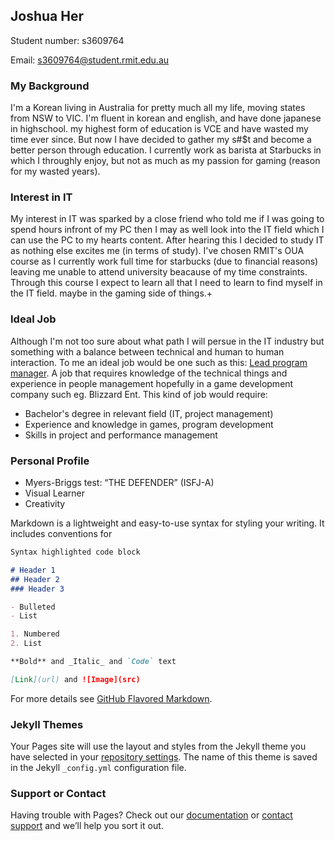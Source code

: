 ## Joshua Her

Student number: s3609764

Email: s3609764@student.rmit.edu.au

### My Background
I'm a Korean living in Australia for pretty much all my life, moving states from NSW to VIC.
I'm fluent in korean and english, and have done japanese in highschool. my highest form of education is VCE and have wasted my time ever since. But now I have decided to gather my s#$t and become a better person through education.
I currently work as barista at Starbucks in which I throughly enjoy, but not as much as my passion for gaming (reason for my wasted years).

### Interest in IT
My interest in IT was sparked by a close friend who told me if I was going to spend hours infront of my PC then I may as well look into the IT field which I can use the PC to my hearts content. After hearing this I decided to study IT as nothing else excites me (in terms of study).
I've chosen RMIT's OUA course as I currently work full time for starbucks (due to financial reasons) leaving me unable to attend university beacause of my time constraints.
Through this course I expect to learn all that I need to learn to find myself in the IT field. maybe in the gaming side of things.+

### Ideal Job
Although I'm not too sure about what path I will persue in the IT industry but something with a balance between technical and human to human interaction.
To me an ideal job would be one such as this: [Lead program manager](https://careers.blizzard.com/en-us/openings/oKvo9fww).
A job that requires knowledge of the technical things and experience in people management hopefully in a game development company such eg. Blizzard Ent. This kind of job would require:
- Bachelor's degree in relevant field (IT, project management)
- Experience and knowledge in games, program development
- Skills in project and performance management

### Personal Profile
- Myers-Briggs test: “THE DEFENDER” (ISFJ-A)
- Visual Learner
- Creativity

Markdown is a lightweight and easy-to-use syntax for styling your writing. It includes conventions for

```markdown
Syntax highlighted code block

# Header 1
## Header 2
### Header 3

- Bulleted
- List

1. Numbered
2. List

**Bold** and _Italic_ and `Code` text

[Link](url) and ![Image](src)
```

For more details see [GitHub Flavored Markdown](https://guides.github.com/features/mastering-markdown/).

### Jekyll Themes

Your Pages site will use the layout and styles from the Jekyll theme you have selected in your [repository settings](https://github.com/wldndgithub/Assingment_1/settings). The name of this theme is saved in the Jekyll `_config.yml` configuration file.

### Support or Contact

Having trouble with Pages? Check out our [documentation](https://help.github.com/categories/github-pages-basics/) or [contact support](https://github.com/contact) and we’ll help you sort it out.
